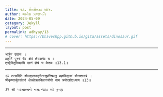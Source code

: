 ```yaml
---
title: ૧૩. ક્ષેત્રક્ષેત્રજ્ઞ યોગ.
author: ભાવેશ પ્રજાપતિ
date: 2024-05-09
category: Jekyll
layout: post
permalink: adhyay/13
# cover: https://bhaveshpp.github.io/gita/assets/dinosaur.gif
---
```


----------

```
अर्जुन उवाच ।
प्रकृतिं पुरुषं चैव क्षेत्रं क्षेत्रज्ञमेव च ।
एतद्वेदितुमिच्छामि ज्ञानं ज्ञेयं च केशव ॥13.1॥
```
> 

> 

----------

```
ૐ तत्सदिति श्रीमद्भगवद्गीतासूपनिषस्तु ब्रह्मविद्यायां योगाशास्त्रे ।
श्रीकृष्णार्जुनसंवादे क्षेत्रक्षेत्रज्ञविज्ञानयोगो नाम त्रयोदशोऽध्याय ॥13॥
```

`ૐ શ્રી પરમાત્મને નમઃ`
`જય શ્રી કૃષ્ણ`